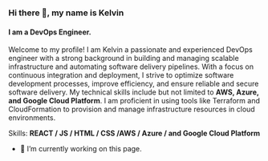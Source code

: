 ### Hi there 👋, my name is Kelvin
#### I am a DevOps Engineer.
Welcome to my profile! I am Kelvin a passionate and experienced DevOps engineer with a strong background in building and managing scalable infrastructure and automating software delivery pipelines. With a focus on continuous integration and deployment, I strive to optimize software development processes, improve efficiency, and ensure reliable and secure software delivery. My technical skills include but not limited to **AWS, Azure, and Google Cloud Platform**. I am proficient in using tools like Terraform and CloudFormation to provision and manage infrastructure resources in cloud environments.

Skills: **REACT / JS / HTML / CSS /AWS / Azure / and Google Cloud Platform**

- 🔭 I’m currently working on this page. 




